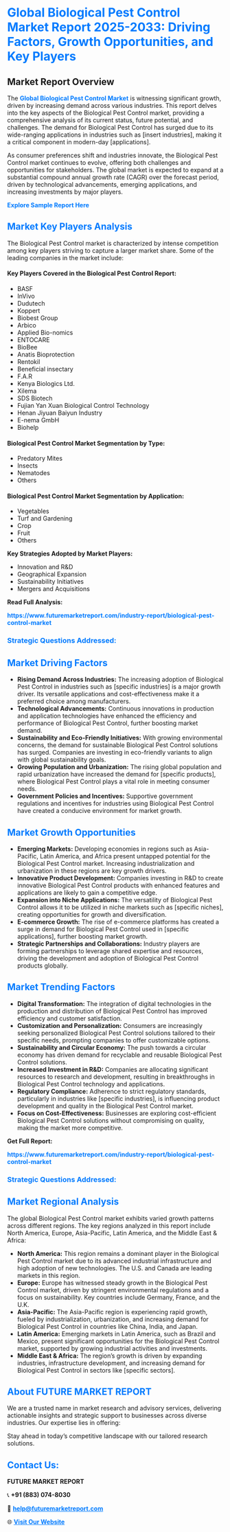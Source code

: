 <h1 style="color: #007BFF;">Global Biological Pest Control Market Report 2025-2033: Driving Factors, Growth Opportunities, and Key Players</h1>

<section id="overview">
<h2>Market Report Overview</h2>
<p>The <a href="https://www.futuremarketreport.com/industry-report/biological-pest-control-market" style="color: #007BFF; text-decoration: none;"><strong>Global Biological Pest Control Market</strong></a> is witnessing significant growth, driven by increasing demand across various industries. This report delves into the key aspects of the Biological Pest Control market, providing a comprehensive analysis of its current status, future potential, and challenges. The demand for Biological Pest Control has surged due to its wide-ranging applications in industries such as [insert industries], making it a critical component in modern-day [applications].</p>
<p>As consumer preferences shift and industries innovate, the Biological Pest Control market continues to evolve, offering both challenges and opportunities for stakeholders. The global market is expected to expand at a substantial compound annual growth rate (CAGR) over the forecast period, driven by technological advancements, emerging applications, and increasing investments by major players.</p>
</section>

<section id="overview">
<p><a href="https://www.futuremarketreport.com/request-sample/reportId=28162" style="color: #007BFF; text-decoration: none;"><strong>Explore Sample Report Here</strong></a></p>
</section>

<section id="key-players">
<h2 style="color: #007BFF;">Market Key Players Analysis</h2>
<p>The Biological Pest Control market is characterized by intense competition among key players striving to capture a larger market share. Some of the leading companies in the market include:</p>
<h4>Key Players Covered in the Biological Pest Control Report:</h4>
<ul><li>BASF</li><li>InVivo</li><li>Dudutech</li><li>Koppert</li><li>Biobest Group</li><li>Arbico</li><li>Applied Bio-nomics</li><li>ENTOCARE</li><li>BioBee</li><li>Anatis Bioprotection</li><li>Rentokil</li><li>Beneficial insectary</li><li>F.A.R</li><li>Kenya Biologics Ltd.</li><li>Xilema</li><li>SDS Biotech</li><li>Fujian Yan Xuan Biological Control Technology</li><li>Henan Jiyuan Baiyun Industry</li><li>E-nema GmbH</li><li>Biohelp</li></ul>
<h4>Biological Pest Control Market Segmentation by Type:</h4>
<ul><li>Predatory Mites</li><li>Insects</li><li>Nematodes</li><li>Others</li></ul>

<h4>Biological Pest Control Market Segmentation by Application:</h4>
<ul><li>Vegetables</li><li>Turf and Gardening</li><li>Crop</li><li>Fruit</li><li>Others</li></ul>
<p><strong>Key Strategies Adopted by Market Players:</strong></p>
<ul>
<li>Innovation and R&D</li>
<li>Geographical Expansion</li>
<li>Sustainability Initiatives</li>
<li>Mergers and Acquisitions</li>
</ul>
</section>

<section>
<p><strong>Read Full Analysis: </strong></p><a href="https://www.futuremarketreport.com/industry-report/biological-pest-control-market" style="color: #007BFF; text-decoration: none;"><strong>https://www.futuremarketreport.com/industry-report/biological-pest-control-market</strong></a>
<h3 style="color: #007BFF;">Strategic Questions Addressed:</h3>
</section>

<section id="driving-factors">
<h2 style="color: #007BFF;">Market Driving Factors</h2>
<ul>
<li><strong>Rising Demand Across Industries:</strong> The increasing adoption of Biological Pest Control in industries such as [specific industries] is a major growth driver. Its versatile applications and cost-effectiveness make it a preferred choice among manufacturers.</li>
<li><strong>Technological Advancements:</strong> Continuous innovations in production and application technologies have enhanced the efficiency and performance of Biological Pest Control, further boosting market demand.</li>
<li><strong>Sustainability and Eco-Friendly Initiatives:</strong> With growing environmental concerns, the demand for sustainable Biological Pest Control solutions has surged. Companies are investing in eco-friendly variants to align with global sustainability goals.</li>
<li><strong>Growing Population and Urbanization:</strong> The rising global population and rapid urbanization have increased the demand for [specific products], where Biological Pest Control plays a vital role in meeting consumer needs.</li>
<li><strong>Government Policies and Incentives:</strong> Supportive government regulations and incentives for industries using Biological Pest Control have created a conducive environment for market growth.</li>
</ul>
</section>

<section id="growth-opportunities">
<h2 style="color: #007BFF;">Market Growth Opportunities</h2>
<ul>
<li><strong>Emerging Markets:</strong> Developing economies in regions such as Asia-Pacific, Latin America, and Africa present untapped potential for the Biological Pest Control market. Increasing industrialization and urbanization in these regions are key growth drivers.</li>
<li><strong>Innovative Product Development:</strong> Companies investing in R&D to create innovative Biological Pest Control products with enhanced features and applications are likely to gain a competitive edge.</li>
<li><strong>Expansion into Niche Applications:</strong> The versatility of Biological Pest Control allows it to be utilized in niche markets such as [specific niches], creating opportunities for growth and diversification.</li>
<li><strong>E-commerce Growth:</strong> The rise of e-commerce platforms has created a surge in demand for Biological Pest Control used in [specific applications], further boosting market growth.</li>
<li><strong>Strategic Partnerships and Collaborations:</strong> Industry players are forming partnerships to leverage shared expertise and resources, driving the development and adoption of Biological Pest Control products globally.</li>
</ul>
</section>

<section id="trending-factors">
<h2 style="color: #007BFF;">Market Trending Factors</h2>
<ul>
<li><strong>Digital Transformation:</strong> The integration of digital technologies in the production and distribution of Biological Pest Control has improved efficiency and customer satisfaction.</li>
<li><strong>Customization and Personalization:</strong> Consumers are increasingly seeking personalized Biological Pest Control solutions tailored to their specific needs, prompting companies to offer customizable options.</li>
<li><strong>Sustainability and Circular Economy:</strong> The push towards a circular economy has driven demand for recyclable and reusable Biological Pest Control solutions.</li>
<li><strong>Increased Investment in R&D:</strong> Companies are allocating significant resources to research and development, resulting in breakthroughs in Biological Pest Control technology and applications.</li>
<li><strong>Regulatory Compliance:</strong> Adherence to strict regulatory standards, particularly in industries like [specific industries], is influencing product development and quality in the Biological Pest Control market.</li>
<li><strong>Focus on Cost-Effectiveness:</strong> Businesses are exploring cost-efficient Biological Pest Control solutions without compromising on quality, making the market more competitive.</li>
</ul>
</section>

<section>
<p><strong>Get Full Report: </strong></p><a href="https://www.futuremarketreport.com/industry-report/biological-pest-control-market" style="color: #007BFF; text-decoration: none;"><strong>https://www.futuremarketreport.com/industry-report/biological-pest-control-market</strong></a>
<h3 style="color: #007BFF;">Strategic Questions Addressed:</h3>
</section>


<section id="regional-analysis">
<h2 style="color: #007BFF;">Market Regional Analysis</h2>
<p>The global Biological Pest Control market exhibits varied growth patterns across different regions. The key regions analyzed in this report include North America, Europe, Asia-Pacific, Latin America, and the Middle East & Africa:</p>
<ul>
<li><strong>North America:</strong> This region remains a dominant player in the Biological Pest Control market due to its advanced industrial infrastructure and high adoption of new technologies. The U.S. and Canada are leading markets in this region.</li>
<li><strong>Europe:</strong> Europe has witnessed steady growth in the Biological Pest Control market, driven by stringent environmental regulations and a focus on sustainability. Key countries include Germany, France, and the U.K.</li>
<li><strong>Asia-Pacific:</strong> The Asia-Pacific region is experiencing rapid growth, fueled by industrialization, urbanization, and increasing demand for Biological Pest Control in countries like China, India, and Japan.</li>
<li><strong>Latin America:</strong> Emerging markets in Latin America, such as Brazil and Mexico, present significant opportunities for the Biological Pest Control market, supported by growing industrial activities and investments.</li>
<li><strong>Middle East & Africa:</strong> The region’s growth is driven by expanding industries, infrastructure development, and increasing demand for Biological Pest Control in sectors like [specific sectors].</li>
</ul>
</section>

<footer>
<h2 style="color: #007BFF;">About FUTURE MARKET REPORT</h2>
<p>We are a trusted name in market research and advisory services, delivering actionable insights and strategic support to businesses across diverse industries. Our expertise lies in offering:</p>

<p>Stay ahead in today’s competitive landscape with our tailored research solutions.</p>

<h2 style="color: #007BFF;">Contact Us:</h2>
<p><strong>FUTURE MARKET REPORT</strong></p>
<p>📞 <strong>+91 (883) 074-8030</strong></p>
<p>📧 <strong><a href="mailto:help@futuremarketreport.com" style="color: #007BFF;">help@futuremarketreport.com</a></strong></p>
<p>🌐 <strong><a href="https://www.futuremarketreport.com/" style="color: #007BFF;">Visit Our Website</a></strong></p>
</footer>